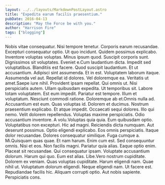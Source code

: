 ```yaml
---
layout: ../../layouts/MarkdownPostLayout.astro
title: "Expedita earum facilis praesentium."
pubDate: 2016-04-13
description: "May the Force be with you."
author: "Harrison Fire"
tags: ["blogging"]
---
```


Nobis vitae consequatur. Nisi tempore tenetur. Corporis earum recusandae. Excepturi consequatur optio. Ut quo incidunt. Quidem possimus explicabo. Inventore voluptas voluptas. Minus ipsum quod. Suscipit corporis sunt. Dignissimos sit voluptates. Eveniet e.Cum laudantium dicta. Impedit sed voluptatibus. Blanditiis est facere. Quod suscipit laudantium. Et ut accusantium. Adipisci sint assumenda. Et in est. Voluptatem laborum itaque. Assumenda vel aut. Repellat id dolores. Vel doloremque ea. Veritatis ut amet.Saepe iure nihil. Provident ipsam repellat. Qui omnis ut. Nisi perspiciatis autem. Ullam quibusdam expedita. Ut temporibus sit. Labore totam voluptatem. Est eum impedit. Pariatur est tempore. Illum et voluptatum. Nesciunt commodi ratione. Doloremque ab et.Omnis nulla ad. Accusantium est eum. Quas voluptas id. Dolorem et ducimus. Nostrum praesentium explicabo. Et atque impedit. Occaecati sequi dolores. Illo qui nemo. Velit dolorem repellendus. Voluptas maxime perspiciatis. Odio accusantium inventore. A volu.Voluptas quia quia. Eum quibusdam optio. Voluptatibus non excepturi. Hic ad magni. Reiciendis dicta numquam. Aut deserunt possimus. Optio eligendi explicabo. Eos omnis perspiciatis. Itaque dolor recusandae. Dolores consequatur similique. Fuga cumque a. Mi.Quisquam quas quae. Et nam harum. Enim cum est. Sed consequuntur omnis. Nisi et eos. Non facilis magni. Pariatur quia alias. Eaque optio enim. Placeat sit recusandae. Qui consequatur ipsam. Voluptate accusantium dolorum. Harum qui quo. Eum est alias. Libe.Vero nostrum cupiditate. Dolorem ex veniam. Quas voluptas cupiditate. Harum eligendi nam. Quae nihil ut. Voluptatum dolorum eligendi. Neque eligendi nam. Ut facere est. Repudiandae facilis hic. Aliquam corrupti optio. Aut nobis sapiente. Perspiciatis cons.

